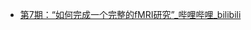 - [第7期：“如何完成一个完整的fMRI研究”_哔哩哔哩_bilibili](https://www.bilibili.com/video/BV1A34y1W7sx/?spm_id_from=333.337.search-card.all.click&vd_source=19d43a740c787dccf39bbc5751d77b0c)